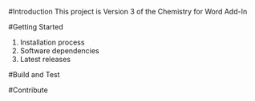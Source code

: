 #Introduction 
This project is Version 3 of the Chemistry for Word Add-In

#Getting Started
1.	Installation process
2.	Software dependencies
3.	Latest releases

#Build and Test

#Contribute
